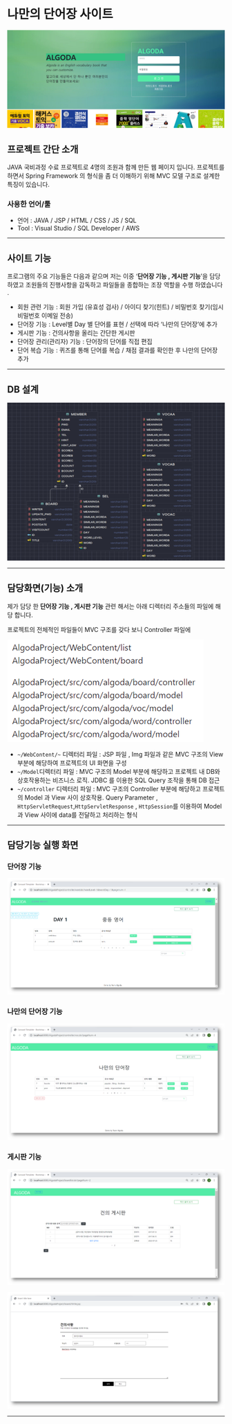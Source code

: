 # 나만의 단어장 사이트

![Untitled](readme-img/Main.png)

## 프로젝트 간단 소개

JAVA 국비과정 수료 프로젝트로 4명의 조원과 함께 만든 웹 페이지 입니다. 프로젝트를 하면서 
Spring Framework 의 형식을 좀 더 이해하기 위해 MVC 모델 구조로 설계한 특징이 있습니다.

### **사용한 언어/툴**

- 언어
: JAVA / JSP / HTML / CSS / JS / SQL
- Tool
: Visual Studio / SQL Developer / AWS

---

## 사이트 기능

프로그램의 주요 기능들은 다음과 같으며 저는 이중 ‘**단어장 기능 , 게시판 기능**’을 담당 하였고 조원들의 진행사항을 감독하고 파일들을 종합하는 조장 역할을 수행 하였습니다 .

- 회원 관련 기능
:  회원 가입 (유효성 검사) / 아이디 찾기(힌트) / 비밀번호 찾기(임시 비밀번호 이메일 전송)
- 단어장 기능
: Level별 Day 별 단어를 표현 / 선택에 따라 ‘나만의 단어장’에 추가
- 게시판 기능
:  건의사항을 올리는 간단한 게시판
- 단어장 관리(관리자) 기능
: 단어장의 단어를 직접 편집
- 단어 복습 기능
: 퀴즈를 통해 단어를 복습 / 채점 결과를 확인한 후 나만의 단어장 추가

---

## DB 설계

![Untitled](readme-img/Data.png)

---

## 담당화면(기능) 소개

제가 담당 한 **단어장 기능 , 게시판 기능** 관련 해서는 아래 디렉터리 주소들의 파일에 해당 합니다.

프로젝트의 전체적인 파일들이 MVC 구조를 갖다 보니 Controller 파일에

![Untitled](readme-img/Untitled.png)

- `~/WebContent/~` 디렉터리 파일
:  JSP 파일 , Img 파일과 같은 MVC 구조의 View 부분에 해당하여 프로젝트의 UI 화면을 구성
- `~/Model`디렉터리 파일
:  MVC 구조의 Model 부분에 해당하고  프로젝트 내  DB와 상호작용하는 비즈니스 로직.
JDBC 를 이용한 SQL Query 조작을 통해 DB 접근
- `~/controller` 디렉터리 파일
:  MVC 구조의 Controller 부분에 해당하고 프로젝트의 Model 과 View 사이 상호작용.
Query Parameter , `HttpServletRequest`,`HttpServletResponse` , `HttpSession`를 이용하여 
Model 과 View 사이에 data를 전달하고 처리하는 형식

---

## 담당기능 실행 화면

### **단어장 기능** 

![Untitled](readme-img/Untitled%201.png)

### **나만의 단어장 기능**

![Untitled](readme-img/Untitled%202.png)

### **게시판 기능**

![Untitled](readme-img/Untitled%203.png)

![Untitled](readme-img/Untitled%204.png)

---
